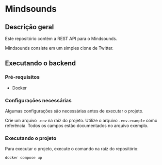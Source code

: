 # Mindsounds

## Descrição geral
Este repositório contém a REST API para o Mindsounds.

Mindsounds consiste em um simples clone de Twitter.

## Executando o backend

### Pré-requisitos

- Docker

### Configurações necessárias

Algumas configurações são necessárias antes de executar o projeto.

Crie um arquivo `.env` na raiz do projeto. Utilize o arquivo `.env.example` como referência. Todos os campos estão documentados no arquivo exemplo.

### Executando o projeto

Para executar o projeto, execute o comando na raíz do repositório:

```bash
docker compose up
```




